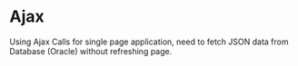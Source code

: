 # Ajax
Using Ajax Calls for single page application, need to fetch JSON data from Database (Oracle) without refreshing page.
